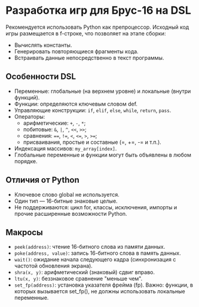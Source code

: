 # Разработка игр для Брус-16 на DSL

Рекомендуется использовать Python как препроцессор. Исходный код игры размещается в f-строке, что позволяет на этапе сборки:

* Вычислять константы.
* Генерировать повторяющиеся фрагменты кода.
* Встраивать данные непосредственно в текст программы.

## Особенности DSL

* Переменные: глобальные (на верхнем уровне) и локальные (внутри функций).
* Функции: определяются ключевым словом def.
* Управляющие конструкции: `if`, `elif`, `else`, `while`, `return`, `pass`.
* Операторы:
  - арифметические: `+`, `-`, `*`;
  - побитовые: `&`, `|`, `^`, `<<`, `>>`;
  - сравнения: `==`, `!=`, `<`, `<=`, `>`, `>=`;
  - присваивания, простые и составные (=, +=, -= и т.п.).
* Индексация массивов: `my_array[index]`.
* Глобальные переменные и функции могут быть объявлены в любом порядке.


## Отличия от Python

* Ключевое слово global не используется.
* Один тип — 16-битные знаковые целые.
* Не поддерживаются: цикл for, классы, исключения, импорты и прочие расширенные возможности Python.

## Макросы

* `peek(address)`: чтение 16-битного слова из памяти данных.
* `poke(address, value)`: запись 16-битного слова в память данных.
* `wait()`: ожидание начала следующего кадра (синхронизация с частотой обновления экрана).
* `shra(x, y)`: арифметический (знаковый) сдвиг вправо.
* `ltu(x, y)`: беззнаковое сравнение "меньше чем".
* `set_fp(address)`: установка указателя фрейма (fp). Важно: функции, в которых вызывается set_fp(), не должны использовать локальные переменные.
